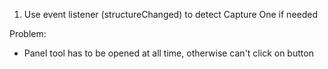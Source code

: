 1. Use event listener (structureChanged) to detect Capture One if needed

Problem:
- Panel tool has to be opened at all time, otherwise can't click on button